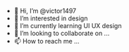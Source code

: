 - 👋 Hi, I’m @victor1497
- 👀 I’m interested in design
- 🌱 I’m currently learning UI UX design
- 💞️ I’m looking to collaborate on ...
- 📫 How to reach me ...

<!---
victor1497/victor1497 is a ✨ special ✨ repository because its `README.md` (this file) appears on your GitHub profile.
You can click the Preview link to take a look at your changes.
--->
